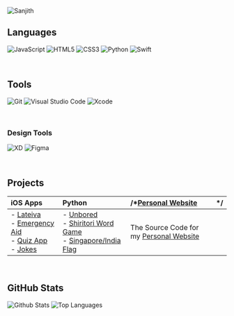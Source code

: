 ![Sanjith](https://socialify.git.ci/Sanjith7146/Sanjith7146/image?description=1&descriptionEditable=A%20Student%2C%20Photographer%2C%20Designer%2C%20Coder&font=Rokkitt&logo=https%3A%2F%2Fcdn.glitch.me%2F54a9f616-088c-4c9c-b58e-d6249b0c3b0d%2FCleanShot_2021-12-09_at_21.47.52_2x-removebg-preview%2520copy_auto_x2_ccexpress_digital_art_x4_colored_toned.png%3Fv%3D1640089247166&pattern=Circuit%20Board&theme=Dark) 

## Languages
<p>
  <img alt="JavaScript" src="https://img.shields.io/badge/javascript-%23323330.svg?style=for-the-badge&logo=javascript&logoColor=%23F7DF1E"/>
  <img alt="HTML5" src="https://img.shields.io/badge/html5-%23E34F26.svg?style=for-the-badge&logo=html5&logoColor=white"/>
  <img alt="CSS3" src="https://img.shields.io/badge/css3-%231572B6.svg?style=for-the-badge&logo=css3&logoColor=white"/>
  <img alt="Python" src="https://img.shields.io/badge/python-%2314354C.svg?style=for-the-badge&logo=python&logoColor=white"/>
  <img alt="Swift" src="https://img.shields.io/badge/swift-%23FA7343.svg?style=for-the-badge&logo=swift&logoColor=white"/>
</p>
<br />

## Tools
<p>
  <img alt="Git" src="https://img.shields.io/badge/git-%23F05033.svg?style=for-the-badge&logo=git&logoColor=white"/>
  <img alt="Visual Studio Code" src="https://img.shields.io/badge/VisualStudioCode-0078d7.svg?style=for-the-badge&logo=visual-studio-code&logoColor=white"/>
  <img alt="Xcode" src="https://img.shields.io/badge/Xcode-007ACC?style=for-the-badge&logo=Xcode&logoColor=white"/>
</p>

<br />

### Design Tools
<p>
  <img alt="XD" src="https://img.shields.io/badge/adobexd-%23FF26BE.svg?style=for-the-badge&logo=adobexd&logoColor=white"/>
  <img alt="Figma" src="https://img.shields.io/badge/figma-%23F24E1E.svg?style=for-the-badge&logo=figma&logoColor=white"/>
</p>

<br />

## Projects

| iOS Apps | Python | /*[Personal Website](https://github.com/Sanjith7146/Sanjith7146.github.io) |*/
| :--- | :--- | :--- | :--- |
| - [Lateiva](https://github.com/Sanjith7146/Lateiva)<br />- [Emergency Aid](https://github.com/Sanjith7146/Emergency_Aid)<br />- [Quiz App](https://github.com/Sanjith7146/Quiz_App)<br />- [Jokes](https://github.com/Sanjith7146/Jokes) | - [Unbored](https://github.com/Sanjith7146/Random-Project)<br />- [Shiritori Word Game](https://github.com/Sanjith7146/-Shiritori-word-game)<br />- [Singapore/India Flag](https://github.com/Sanjith7146/SG-IND-FLAG)<br /> | The Source Code for my [Personal Website](sanjith7146.github.io) |

<br />

## GitHub Stats

![Github Stats](https://github-readme-stats.vercel.app/api?username=Sanjith7146&theme=github_dark&title_color=fff&text_color=fff&count_private=true&show_icons=false&include_all_commits=true)
![Top Languages](https://github-readme-stats.vercel.app/api/top-langs/?username=Sanjith7146&layout=compact&theme=github_dar&title_color=fff&text_color=fff)
